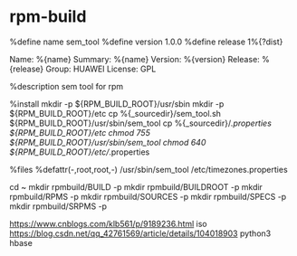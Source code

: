 # rpm-build
%define name sem_tool
%define version 1.0.0
%define release 1%{?dist}


Name:    %{name}
Summary: %{name}
Version: %{version}
Release: %{release}
Group:   HUAWEI
License: GPL

%description
sem tool for rpm

%install
mkdir -p ${RPM_BUILD_ROOT}/usr/sbin
mkdir -p ${RPM_BUILD_ROOT}/etc
cp %{_sourcedir}/sem_tool.sh ${RPM_BUILD_ROOT}/usr/sbin/sem_tool
cp %{_sourcedir}/*.properties ${RPM_BUILD_ROOT}/etc
chmod 755 ${RPM_BUILD_ROOT}/usr/sbin/sem_tool
chmod 640 ${RPM_BUILD_ROOT}/etc/*.properties

%files
%defattr(-,root,root,-)
/usr/sbin/sem_tool
/etc/timezones.properties


cd ~
mkdir rpmbuild/BUILD -p
mkdir rpmbuild/BUILDROOT -p
mkdir rpmbuild/RPMS -p
mkdir rpmbuild/SOURCES -p
mkdir rpmbuild/SPECS -p
mkdir rpmbuild/SRPMS -p

https://www.cnblogs.com/klb561/p/9189236.html  iso
https://blog.csdn.net/qq_42761569/article/details/104018903  python3 hbase
